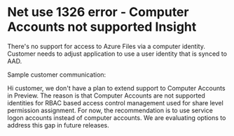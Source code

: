 <properties
pageTitle="Net use 1326 error - Computer Accounts not supported Insight"
description="Net use 1326 error - Computer Accounts not supported Insight"
infoBubbleText= "We detected that the customer is trying to access file share using a computer account."
service="microsoft.storage"
resource="storageAccounts"
authors="yagohel23"
ms.author="yagohel"
displayOrder=""
articleId="85756996-b184-46e6-8865-c7e0fa88d64c"
diagnosticScenario=""
selfHelpType="Diagnostics"
supportTopicIds=""
resourceTags=""
productPesIds=""
cloudEnvironments="Public"     ownershipId="Centennial_CloudNet_LoadBalancer"
/>

# Net use 1326 error - Computer Accounts not supported Insight

<!--issueDescription-->
There's no support for access to Azure Files via a computer identity.  Customer needs to adjust application to use a user identity that is synced to AAD.

Sample customer communication: 

Hi customer, we don't have a plan to extend support to Computer Accounts in Preview. The reason is that Computer Accounts are not supported identities for RBAC based access control management used for share level permission assignment. For now, the recommendation is to use service logon accounts instead of computer accounts. We are evaluating options to address this gap in future releases.
<!--/issueDescription-->
